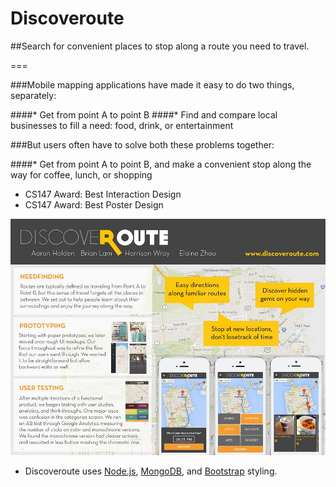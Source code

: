 Discoveroute
============

##Search for convenient places to stop along a route you need to travel. 

===

###Mobile mapping applications have made it easy to do two things, separately: 

####* Get from point A to point B
####* Find and compare local businesses to fill a need: food, drink, or entertainment

###But users often have to solve both these problems together: 

####* Get from point A to point B, and make a convenient stop along the way for coffee, lunch, or shopping

* CS147 Award: Best Interaction Design
* CS147 Award: Best Poster Design

![CS147 Poster](/public/images/final_poster.jpg)

* Discoveroute uses [Node.js](http://nodejs.org/), [MongoDB](http://www.mongodb.org/), and [Bootstrap](http://getbootstrap.com/) styling. 
